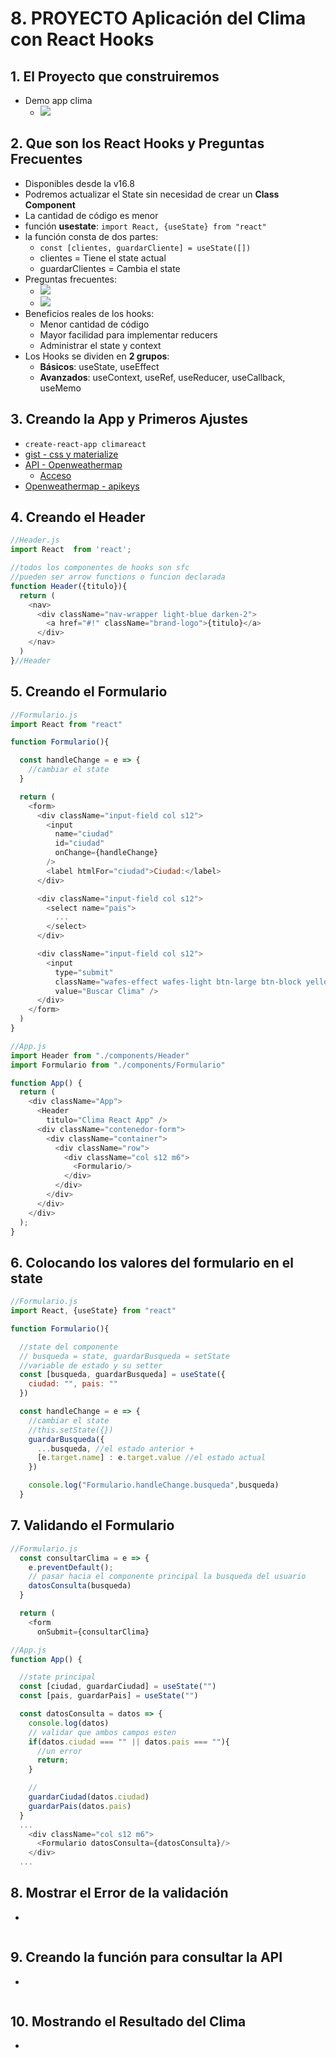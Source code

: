 # 8. PROYECTO Aplicación del Clima con React Hooks

## 1. El Proyecto que construiremos
- Demo app clima
  - ![](https://trello-attachments.s3.amazonaws.com/5d7fef6652faf333827e91c3/1153x570/a5a02b979f75836a5556791f563e7d12/image.png)

## 2. Que son los React Hooks y Preguntas Frecuentes
- Disponibles desde la v16.8
- Podremos actualizar el State sin necesidad de crear un **Class Component**
- La cantidad de código es menor
- función **usestate**: `import React, {useState} from "react"`
- la función consta de dos partes:
  - `const [clientes, guardarCliente] = useState([])`
  - clientes = Tiene el state actual
  - guardarClientes = Cambia el state
- Preguntas frecuentes:
  - ![](https://trello-attachments.s3.amazonaws.com/5d7fef6652faf333827e91c3/1169x659/1a3aabd5eb177e58d88fae080cbdd8c9/image.png)
  - ![](https://trello-attachments.s3.amazonaws.com/5d7fef6652faf333827e91c3/1146x664/6fe631540ef0bc198d8a7dc5bc57a06b/image.png)
- Beneficios reales de los hooks:
  - Menor cantidad de código
  - Mayor facilidad para implementar reducers
  - Administrar el state y context
- Los Hooks se dividen en **2 grupos**:
  - **Básicos**: useState, useEffect
  - **Avanzados**: useContext, useRef, useReducer, useCallback, useMemo

## 3. Creando la App y Primeros Ajustes
- `create-react-app climareact`
- [gist - css y materialize](https://gist.github.com/juanpablogdl/9ad7b55fb821df1dd32209cacc9c90a7)
- [API - Openweathermap](https://openweathermap.org/)
  - [Acceso](https://trello.com/c/q12tzhCa/123-openweathermaporg)
- [Openweathermap - apikeys](https://home.openweathermap.org/api_keys)
## 4. Creando el Header
```js
//Header.js
import React  from 'react';

//todos los componentes de hooks son sfc
//pueden ser arrow functions o funcion declarada
function Header({titulo}){
  return (
    <nav>
      <div className="nav-wrapper light-blue darken-2">
        <a href="#!" className="brand-logo">{titulo}</a>
      </div>
    </nav>
  )
}//Header
```
## 5. Creando el Formulario
```js
//Formulario.js
import React from "react"

function Formulario(){

  const handleChange = e => {
    //cambiar el state
  }

  return (
    <form>
      <div className="input-field col s12">
        <input 
          name="ciudad"
          id="ciudad"
          onChange={handleChange}
        />
        <label htmlFor="ciudad">Ciudad:</label>
      </div>

      <div className="input-field col s12">
        <select name="pais">
          ...
        </select>
      </div>

      <div className="input-field col s12">
        <input 
          type="submit" 
          className="wafes-effect wafes-light btn-large btn-block yellow accent-4" 
          value="Buscar Clima" />
      </div>
    </form>
  )
}

//App.js
import Header from "./components/Header"
import Formulario from "./components/Formulario"

function App() {
  return (
    <div className="App">
      <Header 
        titulo="Clima React App" />
      <div className="contenedor-form">
        <div className="container">
          <div className="row">
            <div className="col s12 m6">
              <Formulario/>
            </div>
          </div>  
        </div>
      </div>
    </div>
  );
}
```
## 6. Colocando los valores del formulario en el state
```js
//Formulario.js
import React, {useState} from "react"

function Formulario(){

  //state del componente
  // busqueda = state, guardarBusqueda = setState
  //variable de estado y su setter
  const [busqueda, guardarBusqueda] = useState({
    ciudad: "", pais: ""
  }) 

  const handleChange = e => {
    //cambiar el state
    //this.setState({})
    guardarBusqueda({
      ...busqueda, //el estado anterior +
      [e.target.name] : e.target.value //el estado actual
    })

    console.log("Formulario.handleChange.busqueda",busqueda)
  }
```
## 7. Validando el Formulario
```js
//Formulario.js
  const consultarClima = e => {
    e.preventDefault();
    // pasar hacia el componente principal la busqueda del usuario
    datosConsulta(busqueda)
  }

  return (
    <form
      onSubmit={consultarClima}

//App.js
function App() {

  //state principal
  const [ciudad, guardarCiudad] = useState("")
  const [pais, guardarPais] = useState("")

  const datosConsulta = datos => {
    console.log(datos)
    // validar que ambos campos esten
    if(datos.ciudad === "" || datos.pais === ""){
      //un error
      return;
    }

    //
    guardarCiudad(datos.ciudad)
    guardarPais(datos.pais)
  }
  ...
    <div className="col s12 m6">
      <Formulario datosConsulta={datosConsulta}/>
    </div>  
  ...
```
## 8. Mostrar el Error de la validación
- 
```js
```
## 9. Creando la función para consultar la API
- 
```js
```
## 10. Mostrando el Resultado del Clima
- 
```js
```
